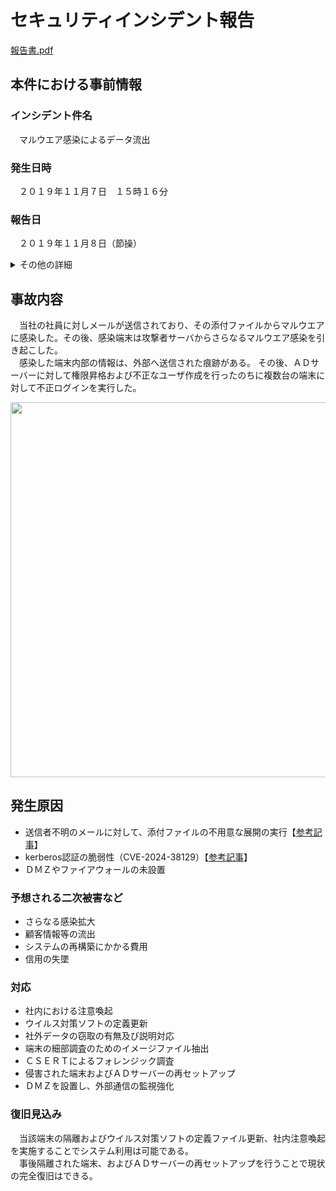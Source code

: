 # セキュリティインシデント報告
[報告書.pdf](https://github.com/user-attachments/files/17565842/default.pdf)

## 本件における事前情報

### インシデント件名
　マルウエア感染によるデータ流出

### 発生日時
　２０１９年１１月７日　１５時１６分

### 報告日
　２０１９年１１月８日（節操）
 
<details><summary>その他の詳細</summary> 

***

### 報告者
　システム群の管理者
  
### 発見者
　当社所属社員

### 発生場所
　社内ネットワークシステム
 
### 発見日時
　２０１９年１１月７日　時間不明

### 流出元
　当社所属社員の業務ＰＣ

### インシデントの種類
- 情報漏洩

### 影響範囲

- [] 個人（名前）
- [] 部署
- [x] 社内全体
- [] 社外・協力会社含む
- 
### 対象の資産
- 当社所属社員の業務ＰＣが有する業務データ

***

</details>


## 事故内容
　当社の社員に対しメールが送信されており、その添付ファイルからマルウエアに感染した。その後、感染端末は攻撃者サーバからさらなるマルウエア感染を引き起こした。  
　感染した端末内部の情報は、外部へ送信された痕跡がある。 
  その後、ＡＤサーバーに対して権限昇格および不正なユーザ作成を行ったのちに複数台の端末に対して不正ログインを実行した。  
  
<img src=https://github.com/user-attachments/assets/2b538b04-9776-4fdb-b043-1a5de88ef4c6 width="600">



## 発生原因
- 送信者不明のメールに対して、添付ファイルの不用意な展開の実行【[参考記事](https://blog.trendmicro.co.jp/archives/15091)】
- kerberos認証の脆弱性（CVE-2024-38129）【[参考記事](https://xexeq.jp/blogs/media/topics17975)】
- ＤＭＺやファイアウォールの未設置
  
### 予想される二次被害など
- さらなる感染拡大
- 顧客情報等の流出
- システムの再構築にかかる費用
- 信用の失墜

### 対応
- 社内における注意喚起
- ウイルス対策ソフトの定義更新
- 社外データの窃取の有無及び説明対応
- 端末の細部調査のためのイメージファイル抽出
- ＣＳＥＲＴによるフォレンジック調査
- 侵害された端末およびＡＤサーバーの再セットアップ
- ＤＭＺを設置し、外部通信の監視強化


### 復旧見込み
　当該端末の隔離およびウイルス対策ソフトの定義ファイル更新、社内注意喚起を実施することでシステム利用は可能である。  
　事後隔離された端末、およびＡＤサーバーの再セットアップを行うことで現状の完全復旧はできる。

